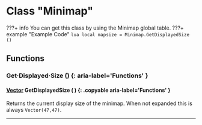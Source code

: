 # Class "Minimap"

???+ info
    You can get this class by using the Minimap global table.
    ???+ example "Example Code"
        ```lua
        local mapsize = Minimap.GetDisplayedSize ()
        ```


        
## Functions

### Get·Displayed·Size () {: aria-label='Functions' }
#### [Vector](https://wofsauge.github.io/IsaacDocs/rep/Vector.html) GetDisplayedSize ( ) {: .copyable aria-label='Functions' }
Returns the current display size of the minimap. When not expanded this is always `Vector(47,47)`.

___
